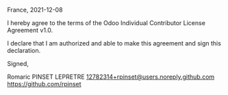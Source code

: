 France, 2021-12-08

I hereby agree to the terms of the Odoo Individual Contributor License Agreement v1.0.

I declare that I am authorized and able to make this agreement and sign this declaration.

Signed,

Romaric PINSET LEPRETRE 12782314+rpinset@users.noreply.github.com https://github.com/rpinset
